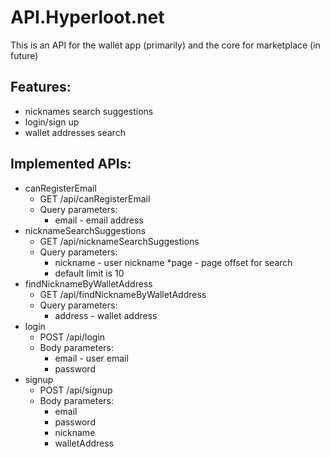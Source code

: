 # API.Hyperloot.net

This is an API for the wallet app (primarily) and the core for marketplace (in future)

## Features:
* nicknames search suggestions
* login/sign up
* wallet addresses search

## Implemented APIs:
* canRegisterEmail
  * GET /api/canRegisterEmail
  * Query parameters:
    * email - email address
* nicknameSearchSuggestions
  * GET /api/nicknameSearchSuggestions
  * Query parameters:
    * nickname - user nickname
    *page - page offset for search
    * default limit is 10
* findNicknameByWalletAddress
  * GET /api/findNicknameByWalletAddress
  * Query parameters:
    * address - wallet address
* login
  * POST /api/login
  * Body parameters:
    * email - user email
    * password
* signup
  * POST /api/signup
  * Body parameters:
    * email
    * password
    * nickname
    * walletAddress
